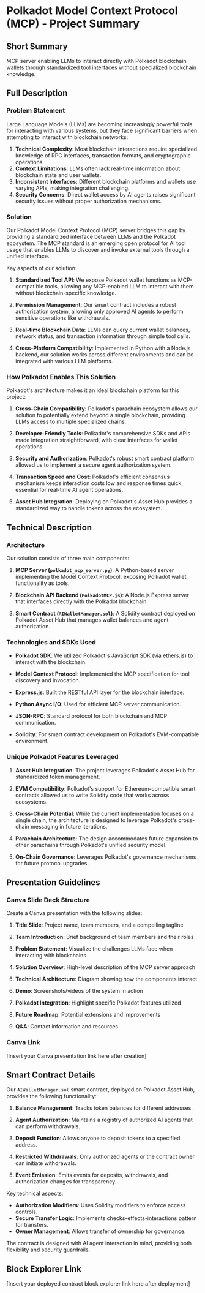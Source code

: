 # Polkadot Model Context Protocol (MCP) - Project Summary

## Short Summary
MCP server enabling LLMs to interact directly with Polkadot blockchain wallets through standardized tool interfaces without specialized blockchain knowledge.

## Full Description

### Problem Statement
Large Language Models (LLMs) are becoming increasingly powerful tools for interacting with various systems, but they face significant barriers when attempting to interact with blockchain networks:

1. **Technical Complexity**: Most blockchain interactions require specialized knowledge of RPC interfaces, transaction formats, and cryptographic operations.
2. **Context Limitations**: LLMs often lack real-time information about blockchain state and user wallets.
3. **Inconsistent Interfaces**: Different blockchain platforms and wallets use varying APIs, making integration challenging.
4. **Security Concerns**: Direct wallet access by AI agents raises significant security issues without proper authorization mechanisms.

### Solution

Our Polkadot Model Context Protocol (MCP) server bridges this gap by providing a standardized interface between LLMs and the Polkadot ecosystem. The MCP standard is an emerging open protocol for AI tool usage that enables LLMs to discover and invoke external tools through a unified interface.

Key aspects of our solution:

1. **Standardized Tool API**: We expose Polkadot wallet functions as MCP-compatible tools, allowing any MCP-enabled LLM to interact with them without blockchain-specific knowledge.

2. **Permission Management**: Our smart contract includes a robust authorization system, allowing only approved AI agents to perform sensitive operations like withdrawals.

3. **Real-time Blockchain Data**: LLMs can query current wallet balances, network status, and transaction information through simple tool calls.

4. **Cross-Platform Compatibility**: Implemented in Python with a Node.js backend, our solution works across different environments and can be integrated with various LLM platforms.

### How Polkadot Enables This Solution

Polkadot's architecture makes it an ideal blockchain platform for this project:

1. **Cross-Chain Compatibility**: Polkadot's parachain ecosystem allows our solution to potentially extend beyond a single blockchain, providing LLMs access to multiple specialized chains.

2. **Developer-Friendly Tools**: Polkadot's comprehensive SDKs and APIs made integration straightforward, with clear interfaces for wallet operations.

3. **Security and Authorization**: Polkadot's robust smart contract platform allowed us to implement a secure agent authorization system.

4. **Transaction Speed and Cost**: Polkadot's efficient consensus mechanism keeps interaction costs low and response times quick, essential for real-time AI agent operations.

5. **Asset Hub Integration**: Deploying on Polkadot's Asset Hub provides a standardized way to handle tokens across the ecosystem.

## Technical Description

### Architecture

Our solution consists of three main components:

1. **MCP Server (`polkadot_mcp_server.py`)**: A Python-based server implementing the Model Context Protocol, exposing Polkadot wallet functionality as tools.

2. **Blockchain API Backend (`PolkadotMCP.js`)**: A Node.js Express server that interfaces directly with the Polkadot blockchain.

3. **Smart Contract (`AIWalletManager.sol`)**: A Solidity contract deployed on Polkadot Asset Hub that manages wallet balances and agent authorization.

### Technologies and SDKs Used

- **Polkadot SDK**: We utilized Polkadot's JavaScript SDK (via ethers.js) to interact with the blockchain.
  
- **Model Context Protocol**: Implemented the MCP specification for tool discovery and invocation.
  
- **Express.js**: Built the RESTful API layer for the blockchain interface.
  
- **Python Async I/O**: Used for efficient MCP server communication.
  
- **JSON-RPC**: Standard protocol for both blockchain and MCP communication.
  
- **Solidity**: For smart contract development on Polkadot's EVM-compatible environment.

### Unique Polkadot Features Leveraged

1. **Asset Hub Integration**: The project leverages Polkadot's Asset Hub for standardized token management.

2. **EVM Compatibility**: Polkadot's support for Ethereum-compatible smart contracts allowed us to write Solidity code that works across ecosystems.

3. **Cross-Chain Potential**: While the current implementation focuses on a single chain, the architecture is designed to leverage Polkadot's cross-chain messaging in future iterations.

4. **Parachain Architecture**: The design accommodates future expansion to other parachains through Polkadot's unified security model.

5. **On-Chain Governance**: Leverages Polkadot's governance mechanisms for future protocol upgrades.

## Presentation Guidelines

### Canva Slide Deck Structure

Create a Canva presentation with the following slides:

1. **Title Slide**: Project name, team members, and a compelling tagline

2. **Team Introduction**: Brief background of team members and their roles

3. **Problem Statement**: Visualize the challenges LLMs face when interacting with blockchains

4. **Solution Overview**: High-level description of the MCP server approach

5. **Technical Architecture**: Diagram showing how the components interact

6. **Demo**: Screenshots/videos of the system in action

7. **Polkadot Integration**: Highlight specific Polkadot features utilized

8. **Future Roadmap**: Potential extensions and improvements

9. **Q&A**: Contact information and resources

### Canva Link

[Insert your Canva presentation link here after creation]

## Smart Contract Details

Our `AIWalletManager.sol` smart contract, deployed on Polkadot Asset Hub, provides the following functionality:

1. **Balance Management**: Tracks token balances for different addresses.

2. **Agent Authorization**: Maintains a registry of authorized AI agents that can perform withdrawals.

3. **Deposit Function**: Allows anyone to deposit tokens to a specified address.

4. **Restricted Withdrawals**: Only authorized agents or the contract owner can initiate withdrawals.

5. **Event Emission**: Emits events for deposits, withdrawals, and authorization changes for transparency.

Key technical aspects:

- **Authorization Modifiers**: Uses Solidity modifiers to enforce access controls.
- **Secure Transfer Logic**: Implements checks-effects-interactions pattern for transfers.
- **Owner Management**: Allows transfer of ownership for governance.

The contract is designed with AI agent interaction in mind, providing both flexibility and security guardrails.

## Block Explorer Link

[Insert your deployed contract block explorer link here after deployment] 